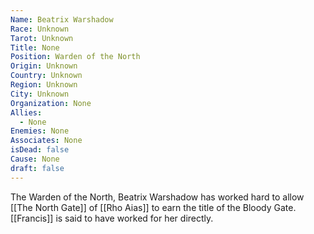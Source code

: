 ```yaml
---
Name: Beatrix Warshadow
Race: Unknown
Tarot: Unknown
Title: None
Position: Warden of the North
Origin: Unknown
Country: Unknown
Region: Unknown
City: Unknown
Organization: None
Allies:
  - None
Enemies: None
Associates: None
isDead: false
Cause: None
draft: false
---
```

The Warden of the North, Beatrix Warshadow has worked hard to allow [[The North Gate]] of [[Rho Aias]] to earn the title of the Bloody Gate. [[Francis]] is said to have worked for her directly. 
